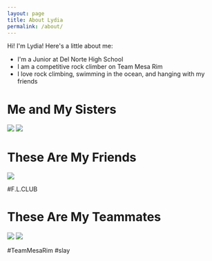 ```yaml
---
layout: page
title: About Lydia
permalink: /about/
---
```


Hi! I'm Lydia! Here's a little about me:

- I'm a Junior at Del Norte High School
- I am a competitive rock climber on Team Mesa Rim
- I love rock climbing, swimming in the ocean, and hanging with my friends

# Me and My Sisters #

![]({{site.baseurl}}/images/Sisters.png) ![]({{site.baseurl}}/images/Sister.png)


# These Are My Friends #

![]({{site.baseurl}}/images/Friends.png)

#F.L.CLUB




# These Are My Teammates #
![]({{site.baseurl}}/images/Team.png)
![]({{site.baseurl}}/images/Team2.png)

#TeamMesaRim #slay